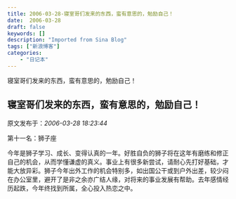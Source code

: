 ```yaml
---
title: 2006-03-28-寝室哥们发来的东西，蛮有意思的，勉励自己！
date:  2006-03-28
draft: false
keywords: []
description: "Imported from Sina Blog"
tags: ["新浪博客"]
categories: 
    - "日记本"
---
```

寝室哥们发来的东西，蛮有意思的，勉励自己！
## 寝室哥们发来的东西，蛮有意思的，勉励自己！

 原文发布于：*2006-03-28 18:23:44*

第十一名：狮子座   

今年是狮子学习、成长、变得认真的一年。好胜自负的狮子将在这年有磨练和修正自己的机会，从而学懂谦虚的真义。事业上有很多新尝试，请耐心先打好基础，才能大放异彩。狮子今年出外工作的机会特别多，如出国公干或到户外出差，较少闷在办公室里，避开了是非之余亦广结人缘，对将来的事业发展有帮助。去年感情经历起跌，今年终找到所属，全心投入热恋之中。


